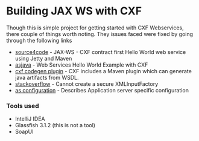 # Building JAX WS with CXF

Though this is simple project for getting started with CXF Webservices, there couple of things worth noting. They issues faced were fixed by going through the following links

* [source4code] - JAX-WS - CXF contract first Hello World web service using Jetty and Maven
* [asjava] - Web Services Hello World Example with CXF
* [cxf codegen plugin] - CXF includes a Maven plugin which can generate java artifacts from WSDL.
* [stackoverflow] - Cannot create a secure XMLInputFactory
* [as configuration] - Describes Application server specific configuration

### Tools used
* IntelliJ IDEA
* Glassfish 3.1.2 (this is not a tool)
* SoapUI

[//]: # "links"
[source4code]:http://www.source4code.info/2014/08/jaxws-cxf-contract-first-hello-world-jetty-maven.html
[asjava]:http://www.asjava.com/web-services/web-services-hello-world-example-with-cxf/
[stackoverflow]: http://stackoverflow.com/questions/27035304/java-lang-runtimeexception-cannot-create-a-secure-xmlinputfactory-when-deployin
[cxf codegen plugin]: http://cxf.apache.org/docs/maven-cxf-codegen-plugin-wsdl-to-java.html
[as configuration]: http://cxf.apache.org/docs/application-server-specific-configuration-guide.html